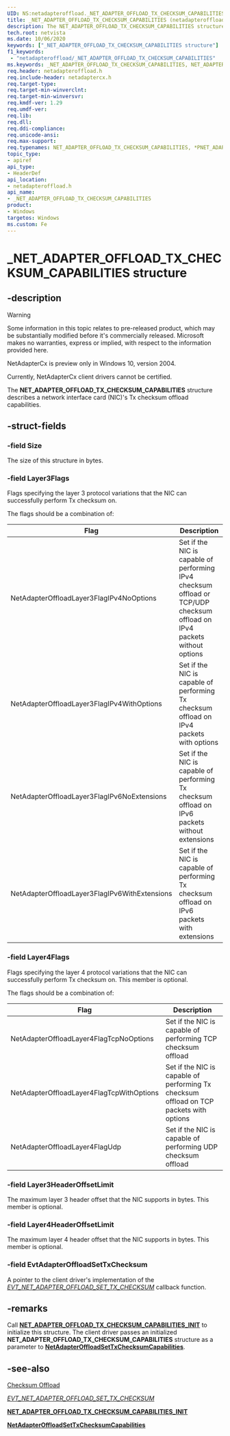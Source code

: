 ```yaml
---
UID: NS:netadapteroffload._NET_ADAPTER_OFFLOAD_TX_CHECKSUM_CAPABILITIES
title: _NET_ADAPTER_OFFLOAD_TX_CHECKSUM_CAPABILITIES (netadapteroffload.h)
description: The NET_ADAPTER_OFFLOAD_TX_CHECKSUM_CAPABILITIES structure describes a network interface card (NIC)'s capabilities for Tx checksum offload.
tech.root: netvista
ms.date: 10/06/2020
keywords: ["_NET_ADAPTER_OFFLOAD_TX_CHECKSUM_CAPABILITIES structure"]
f1_keywords:
 - "netadapteroffload/_NET_ADAPTER_OFFLOAD_TX_CHECKSUM_CAPABILITIES"
ms.keywords: _NET_ADAPTER_OFFLOAD_TX_CHECKSUM_CAPABILITIES, NET_ADAPTER_OFFLOAD_TX_CHECKSUM_CAPABILITIES, *PNET_ADAPTER_OFFLOAD_TX_CHECKSUM_CAPABILITIES, 
req.header: netadapteroffload.h
req.include-header: netadaptercx.h
req.target-type:
req.target-min-winverclnt:
req.target-min-winversvr:
req.kmdf-ver: 1.29
req.umdf-ver:
req.lib:
req.dll:
req.ddi-compliance:
req.unicode-ansi:
req.max-support:
req.typenames: NET_ADAPTER_OFFLOAD_TX_CHECKSUM_CAPABILITIES, *PNET_ADAPTER_OFFLOAD_TX_CHECKSUM_CAPABILITIES
topic_type: 
- apiref
api_type: 
- HeaderDef
api_location: 
- netadapteroffload.h
api_name: 
- _NET_ADAPTER_OFFLOAD_TX_CHECKSUM_CAPABILITIES
product:
- Windows
targetos: Windows
ms.custom: Fe
---
```


# _NET_ADAPTER_OFFLOAD_TX_CHECKSUM_CAPABILITIES structure

## -description

> [!WARNING]
> Some information in this topic relates to pre-released product, which may be substantially modified before it's commercially released. Microsoft makes no warranties, express or implied, with respect to the information provided here.
>
> NetAdapterCx is preview only in Windows 10, version 2004.
>
> Currently, NetAdapterCx client drivers cannot be certified.

The **NET_ADAPTER_OFFLOAD_TX_CHECKSUM_CAPABILITIES** structure describes a network interface card (NIC)'s Tx checksum offload capabilities.

## -struct-fields

### -field Size

The size of this structure in bytes.

### -field Layer3Flags

Flags specifying the layer 3 protocol variations that the NIC can successfully perform Tx checksum on.

The flags should be a combination of:

| Flag | Description |
| --- | --- |
| NetAdapterOffloadLayer3FlagIPv4NoOptions | Set if the NIC is capable of performing IPv4 checksum offload or TCP/UDP checksum offload on IPv4 packets without options |
| NetAdapterOffloadLayer3FlagIPv4WithOptions | Set if the NIC is capable of performing Tx checksum offload on IPv4 packets with options |
| NetAdapterOffloadLayer3FlagIPv6NoExtensions | Set if the NIC is capable of performing Tx checksum offload on IPv6 packets without extensions |
| NetAdapterOffloadLayer3FlagIPv6WithExtensions | Set if the NIC is capable of performing Tx checksum offload on IPv6 packets with extensions |

### -field Layer4Flags

Flags specifying the layer 4 protocol variations that the NIC can successfully perform Tx checksum on. This member is optional.

The flags should be a combination of:

| Flag | Description |
| --- | --- |
| NetAdapterOffloadLayer4FlagTcpNoOptions | Set if the NIC is capable of performing TCP checksum offload |
| NetAdapterOffloadLayer4FlagTcpWithOptions | Set if the NIC is capable of performing Tx checksum offload on TCP packets with options |
| NetAdapterOffloadLayer4FlagUdp | Set if the NIC is capable of performing UDP checksum offload |
 
### -field Layer3HeaderOffsetLimit

The maximum layer 3 header offset that the NIC supports in bytes. This member is optional.

### -field Layer4HeaderOffsetLimit

The maximum layer 4 header offset that the NIC supports in bytes. This member is optional.

### -field EvtAdapterOffloadSetTxChecksum

A pointer to the client driver's implementation of the [*EVT_NET_ADAPTER_OFFLOAD_SET_TX_CHECKSUM*](nc-netadapteroffload-evt_net_adapter_offload_set_tx_checksum.md) callback function.

## -remarks

Call [**NET_ADAPTER_OFFLOAD_TX_CHECKSUM_CAPABILITIES_INIT**](nf-netadapteroffload-net_adapter_offload_tx_checksum_capabilities_init.md) to initialize this structure. The client driver passes an initialized **NET_ADAPTER_OFFLOAD_TX_CHECKSUM_CAPABILITIES** structure as a parameter to [**NetAdapterOffloadSetTxChecksumCapabilities**](nf-netadapteroffload-netadapteroffloadsettxchecksumcapabilities.md).

## -see-also

[Checksum Offload](/windows-hardware/drivers/netcx/checksum-offload)

[*EVT_NET_ADAPTER_OFFLOAD_SET_TX_CHECKSUM*](nc-netadapteroffload-evt_net_adapter_offload_set_tx_checksum.md)

[**NET_ADAPTER_OFFLOAD_TX_CHECKSUM_CAPABILITIES_INIT**](nf-netadapteroffload-net_adapter_offload_tx_checksum_capabilities_init.md)

[**NetAdapterOffloadSetTxChecksumCapabilities**](nf-netadapteroffload-netadapteroffloadsettxchecksumcapabilities.md)
